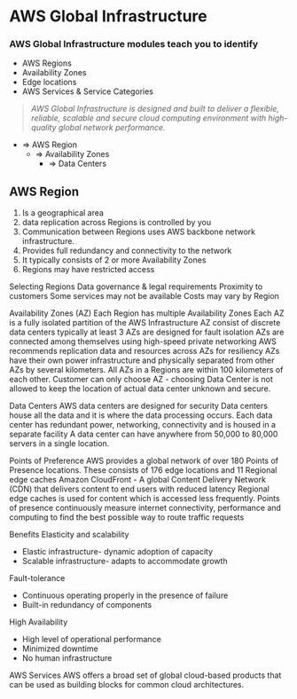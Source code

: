 # AWS Global Infrastructure

### AWS Global Infrastructure modules teach you to identify 
+ AWS Regions
+ Availability Zones
+ Edge locations
+ AWS Services & Service Categories

>  _AWS Global Infrastructure is designed and built to deliver a flexible, reliable, scalable and secure cloud computing environment with high-quality global network performance._


+ => AWS Region
  + => Availability Zones
    + => Data Centers

## AWS Region
1. Is a geographical area
2. data replication across Regions is controlled by you
3. Communication between Regions uses AWS backbone network infrastructure.
4. Provides full redundancy and connectivity to the network
5. It typically consists of 2 or more Availability Zones
6. Regions may have restricted access

Selecting Regions 
Data governance & legal requirements
Proximity to customers
Some services may not be available
Costs may vary by Region

Availability Zones (AZ)
Each Region has multiple Availability Zones
Each AZ is a fully isolated partition of the AWS Infrastructure
AZ consist of discrete data centers typically at least 3
AZs are designed for fault isolation
AZs are connected among themselves using high-speed private networking
AWS recommends replication data and resources across AZs for resiliency
AZs have their own power infrastructure and physically separated from other AZs by several kilometers.
All AZs in a Regions are within 100 kilometers of each other.
Customer can only choose AZ - choosing Data Center is not allowed to keep the location of actual data center unknown and secure.


Data Centers
AWS data centers are designed for security
Data centers house all the data and it is where the data processing occurs.
Each data center has redundant power, networking, connectivity and is housed in a separate facility
A data center can have anywhere from 50,000 to 80,000 servers in a single location.


Points of Preference
AWS provides a global network of over 180 Points of Presence locations.
These consists of 176 edge locations and 11 Regional edge caches
Amazon CloudFront - A global Content Delivery Network (CDN) that delivers content to end users with reduced latency
Regional edge caches is used for content which is accessed less frequently.
Points of presence continuously measure internet connectivity, performance and computing to find the best possible way to route traffic requests

Benefits
Elasticity and scalability
+ Elastic infrastructure- dynamic adoption of capacity
+ Scalable infrastructure- adapts to accommodate growth

Fault-tolerance
+ Continuous operating properly in the presence of failure
+ Built-in redundancy of components

High Availability
+ High level of operational performance
+ Minimized downtime
+ No human infrastructure
 

AWS Services
AWS offers a broad set of global cloud-based products that can be used as building blocks for common cloud architectures.


